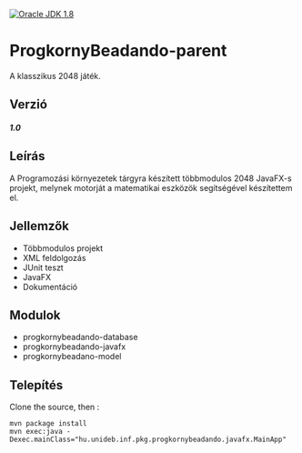 
[![Oracle JDK 1.8](https://img.shields.io/badge/JDK-1.8-blue.svg?style=plastic)](http://www.oracle.com/technetwork/java/javase/downloads/index.html)

ProgkornyBeadando-parent
====
A klasszikus 2048 játék.

Verzió
------
##### 1.0

Leírás
------
A Programozási környezetek tárgyra készített többmodulos 2048 JavaFX-s projekt, melynek motorját a matematikai eszközök segítségével készítettem el.

Jellemzők
---------
  - Többmodulos projekt
  - XML feldolgozás
  - JUnit teszt
  - JavaFX
  - Dokumentáció
  
Modulok
-------
 - progkornybeadando-database
 - progkornybeadando-javafx
 - progkornybeadano-model

Telepítés
---------
 Clone the source, then :
 ````
 mvn package install
 mvn exec:java -Dexec.mainClass="hu.unideb.inf.pkg.progkornybeadando.javafx.MainApp"
